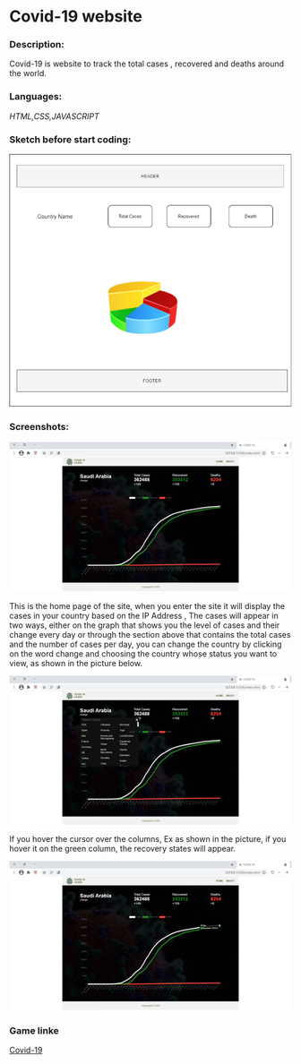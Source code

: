 # Covid-19 website
<h3> Description: </h3>


Covid-19 is website to track the total cases , recovered and deaths around the world.  

<h3> Languages: </h3>


<i> HTML,CSS,JAVASCRIPT </i>


<h3> Sketch before start coding: </h3>




![name-of-you-image](https://github.com/wejdansaleh363/Covid-19/blob/master/Covid-19.png?raw=true)


<h3> Screenshots: </h3>

![name-of-you-image](https://github.com/wejdansaleh363/Covid-19/blob/master/pic1.png?raw=true)


This is the home page of the site, when you enter the site it will display the cases in your country based on the IP Address , The cases will appear in two ways, either on the graph that shows you the level of cases and their change every day or through the section above that contains the total cases and the number of cases per day, you can change the country by clicking on the word change and choosing the country whose status you want to view, as shown in the picture below.




![name-of-you-image](https://github.com/wejdansaleh363/Covid-19/blob/master/pic2.png?raw=true)


If you hover the cursor over the columns, Ex as shown in the picture, if you hover it on the green column, the recovery states will appear.


![name-of-you-image](https://github.com/wejdansaleh363/Covid-19/blob/master/pic3.png?raw=true)


<h3> Game linke </h3>


<a href="https://wejdansaleh363.github.io/Covid-19/"> Covid-19 </a>
